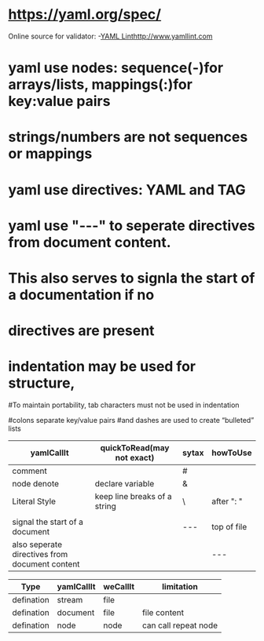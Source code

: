 # https://yaml.org/spec/

Online source for validator:
  -[YAML Lint](http://www.yamllint.com)http://www.yamllint.com
# yaml use nodes: sequence(-)for arrays/lists, mappings(:)for key:value pairs
# strings/numbers are not sequences or mappings

# yaml use directives: YAML and TAG

# yaml use "---" to seperate directives from document content. 

#   This also serves to signla the start of a documentation if no 
#   directives are present

# indentation may be used for structure, 
#To maintain portability, tab characters must not be used in indentation

#colons separate key/value pairs 
#and dashes are used to create “bulleted” lists

| yamlCallIt           |quickToRead(may not exact)  |  sytax      | howToUse   | 
| ----                 | -----                      | -----       | ---------  | 
| comment              |                            |    \#       |            |          
| node denote          | declare variable           |   \&        |            |   
| Literal Style        | keep line breaks of a string|   \\       |after ": "  | 
|                      |                            |             |            | 
|    signal the start of a document   |                            |    ---      |      top of file   | 
|      also seperate directives from document content                |                            |             |       ---     | 


|Type      | yamlCallIt           | weCallIt  | limitation |
|----      | ----                 | --------- | ---------- |
|defination       | stream               |    file   |            |
|defination       | document             |    file   | file content  |
|defination       | node                 |    node   |   can call repeat node     |



